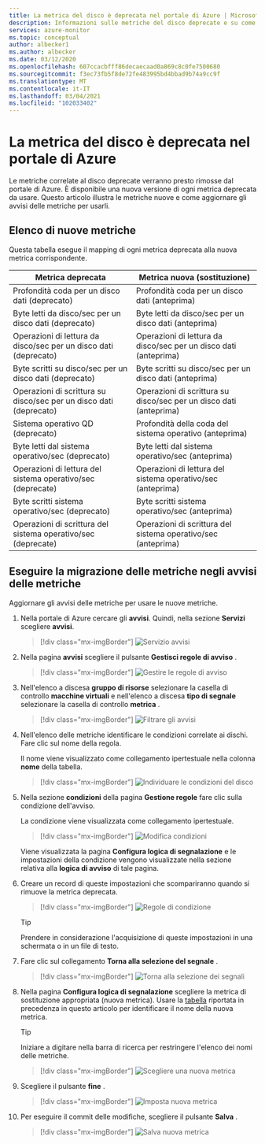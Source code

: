 ```yaml
---
title: La metrica del disco è deprecata nel portale di Azure | Microsoft Docs
description: Informazioni sulle metriche del disco deprecate e su come aggiornare gli avvisi delle metriche per usare le nuove metriche.
services: azure-monitor
ms.topic: conceptual
author: albecker1
ms.author: albecker
ms.date: 03/12/2020
ms.openlocfilehash: 607ccacbfff86decaecaad0a869c8c0fe7500680
ms.sourcegitcommit: f3ec73fb5f8de72fe483995bd4bbad9b74a9cc9f
ms.translationtype: MT
ms.contentlocale: it-IT
ms.lasthandoff: 03/04/2021
ms.locfileid: "102033402"
---
```

# <a name="disk-metrics-deprecation-in-the-azure-portal"></a>La metrica del disco è deprecata nel portale di Azure

Le metriche correlate al disco deprecate verranno presto rimosse dal portale di Azure. È disponibile una nuova versione di ogni metrica deprecata da usare. Questo articolo illustra le metriche nuove e come aggiornare gli avvisi delle metriche per usarli.

## <a name="list-of-new-metrics"></a>Elenco di nuove metriche

Questa tabella esegue il mapping di ogni metrica deprecata alla nuova metrica corrispondente. 

|Metrica deprecata|Metrica nuova (sostituzione)|
|----|----|
|Profondità coda per un disco dati (deprecato)|Profondità coda per un disco dati (anteprima)|
|Byte letti da disco/sec per un disco dati (deprecato)|Byte letti da disco/sec per un disco dati (anteprima)|
|Operazioni di lettura da disco/sec per un disco dati (deprecato)|Operazioni di lettura da disco/sec per un disco dati (anteprima)|
|Byte scritti su disco/sec per un disco dati (deprecato)|Byte scritti su disco/sec per un disco dati (anteprima)|
|Operazioni di scrittura su disco/sec per un disco dati (deprecato)|Operazioni di scrittura su disco/sec per un disco dati (anteprima)|
|Sistema operativo QD (deprecato)|Profondità della coda del sistema operativo (anteprima)|
|Byte letti dal sistema operativo/sec (deprecato)|Byte letti dal sistema operativo/sec (anteprima)|
|Operazioni di lettura del sistema operativo/sec (deprecate)|Operazioni di lettura del sistema operativo/sec (anteprima)|
|Byte scritti sistema operativo/sec (deprecato)|Byte scritti sistema operativo/sec (anteprima)|
|Operazioni di scrittura del sistema operativo/sec (deprecate)|Operazioni di scrittura del sistema operativo/sec (anteprima)|

<a id="update-metrics" />

## <a name="migrate-metrics-in-your-metric-alerts"></a>Eseguire la migrazione delle metriche negli avvisi delle metriche

Aggiornare gli avvisi delle metriche per usare le nuove metriche.

1. Nella portale di Azure cercare gli **avvisi**. Quindi, nella sezione **Servizi** scegliere **avvisi**.

   > [!div class="mx-imgBorder"]
   > ![Servizio avvisi](./media/portal-disk-metrics-deprecation/alert-service-azure-portal.png)

2. Nella pagina **avvisi** scegliere il pulsante **Gestisci regole di avviso** . 

   > [!div class="mx-imgBorder"]
   > ![Gestire le regole di avviso](./media/portal-disk-metrics-deprecation/manage-alert-rules-button.png)

3. Nell'elenco a discesa **gruppo di risorse** selezionare la casella di controllo **macchine virtuali** e nell'elenco a discesa **tipo di segnale** selezionare la casella di controllo **metrica** . 

   > [!div class="mx-imgBorder"]
   > ![Filtrare gli avvisi](./media/portal-disk-metrics-deprecation/filter-alerts.png)

4. Nell'elenco delle metriche identificare le condizioni correlate ai dischi. Fare clic sul nome della regola. 

   Il nome viene visualizzato come collegamento ipertestuale nella colonna **nome** della tabella.

   > [!div class="mx-imgBorder"]
   > ![Individuare le condizioni del disco](./media/portal-disk-metrics-deprecation/find-disk-conditions.png)

5. Nella sezione **condizioni** della pagina **Gestione regole** fare clic sulla condizione dell'avviso. 

   La condizione viene visualizzata come collegamento ipertestuale.  

   > [!div class="mx-imgBorder"]
   > ![Modifica condizioni](./media/portal-disk-metrics-deprecation/adjust-condition.png)

   Viene visualizzata la pagina **Configura logica di segnalazione** e le impostazioni della condizione vengono visualizzate nella sezione relativa alla **logica di avviso** di tale pagina.

6. Creare un record di queste impostazioni che scompariranno quando si rimuove la metrica deprecata.

   > [!div class="mx-imgBorder"]
   > ![Regole di condizione](./media/portal-disk-metrics-deprecation/condition-rules.png)

   > [!TIP] 
   > Prendere in considerazione l'acquisizione di queste impostazioni in una schermata o in un file di testo. 

7. Fare clic sul collegamento **Torna alla selezione del segnale** .

   > [!div class="mx-imgBorder"]
   > ![Torna alla selezione dei segnali](./media/portal-disk-metrics-deprecation/back-to-signal-selection.png)

8. Nella pagina **Configura logica di segnalazione** scegliere la metrica di sostituzione appropriata (nuova metrica). Usare la [tabella](#update-metrics) riportata in precedenza in questo articolo per identificare il nome della nuova metrica.

   > [!TIP] 
   > Iniziare a digitare nella barra di ricerca per restringere l'elenco dei nomi delle metriche. 

   > [!div class="mx-imgBorder"]
   > ![Scegliere una nuova metrica](./media/portal-disk-metrics-deprecation/choose-new-metric.png)

9. Scegliere il pulsante **fine** . 

   > [!div class="mx-imgBorder"]
   > ![Imposta nuova metrica](./media/portal-disk-metrics-deprecation/set-new-metric.png)

10. Per eseguire il commit delle modifiche, scegliere il pulsante **Salva** . 

    > [!div class="mx-imgBorder"]
    > ![Salva nuova metrica](./media/portal-disk-metrics-deprecation/save-new-metric.png)






